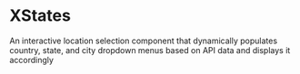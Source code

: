 # XStates
An interactive location selection component that dynamically populates country, state, and city dropdown menus based on API data and displays it accordingly
